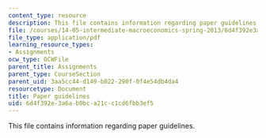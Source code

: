 ```yaml
---
content_type: resource
description: This file contains information regarding paper guidelines.
file: /courses/14-05-intermediate-macroeconomics-spring-2013/6d4f392e3a6ab0bca21cc1cd6fbb3ef5_MIT14_05S13_guidelines.pdf
file_type: application/pdf
learning_resource_types:
- Assignments
ocw_type: OCWFile
parent_title: Assignments
parent_type: CourseSection
parent_uid: 3aa5cc44-d149-b022-290f-0f4e54db4da4
resourcetype: Document
title: Paper guidelines
uid: 6d4f392e-3a6a-b0bc-a21c-c1cd6fbb3ef5
---
```

This file contains information regarding paper guidelines.

